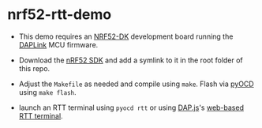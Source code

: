 # nrf52-rtt-demo

- This demo requires an [NRF52-DK](https://www.nordicsemi.com/Products/Development-hardware/nrf52-dk) development board running the [DAPLink](https://daplink.io/) MCU firmware.

- Download the [nRF52 SDK](https://www.nordicsemi.com/Products/Development-hardware/nrf52-dk) and add a symlink to it in the root folder of this repo.

- Adjust the `Makefile` as needed and compile using `make`. Flash via [pyOCD](https://pyocd.io/) using `make flash`.

- launch an RTT terminal using `pyocd rtt` or using [DAP.js](https://github.com/ARMmbed/dapjs)'s [web-based RTT terminal](https://github.com/ARMmbed/dapjs/tree/master/examples/rtt).

